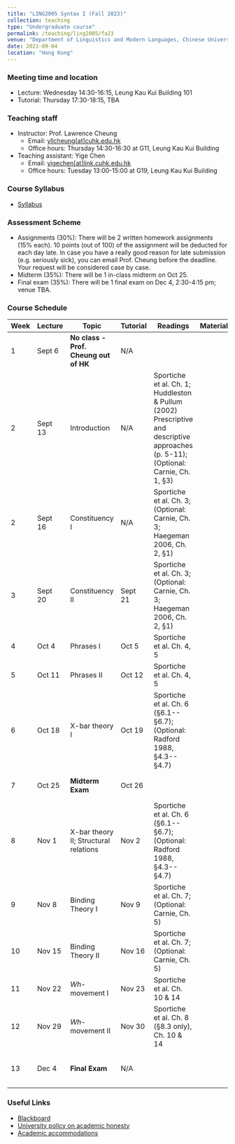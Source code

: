 ```yaml
---
title: "LING2005 Syntax I (Fall 2023)"
collection: teaching
type: "Undergraduate course"
permalink: /teaching/ling2005/fa23
venue: "Department of Linguistics and Modern Languages, Chinese University of Hong Kong"
date: 2023-09-04
location: "Hong Kong"
---
```


### Meeting time and location
* Lecture: Wednesday 14:30-16:15, Leung Kau Kui Building 101
* Tutorial: Thursday 17:30-18:15, TBA

### Teaching staff 
* Instructor: Prof. Lawrence Cheung
  * Email: [yllcheung\[at\]cuhk.edu.hk](mailto:yllcheung@cuhk.edu.hk) 
  * Office hours: Thursday 14:30-16:30 at G11, Leung Kau Kui Building
* Teaching assistant: Yige Chen
  * Email: [yigechen\[at\]link.cuhk.edu.hk](mailto:yigechen@link.cuhk.edu.hk) 
  * Office hours: Tuesday 13:00-15:00 at G19, Leung Kau Kui Building 

### Course Syllabus 
* [Syllabus](https://github.com/lukeyigechen/lukeyigechen.github.io/raw/master/files/fa23/LING2005_Course_Outline.pdf)

### Assessment Scheme
* Assignments (30%): There will be 2 written homework assignments (15% each). 10 points (out of 100) of the assignment will be deducted for each day late. In case you have a really good reason for late submission (e.g. seriously sick), you can email Prof. Cheung before the deadline. Your request will be considered case by case.
* Midterm (35%): There will be 1 in-class midterm on Oct 25.
* Final exam (35%): There will be 1 final exam on Dec 4, 2:30-4:15 pm; venue TBA. 

### Course Schedule

| **Week** | **Lecture** | **Topic** | **Tutorial** | **Readings** | **Materials** | **Events** |
|----------|----------|-----------|--------------|--------------|---------------|------------|
| 1 | Sept 6 | **No class - Prof. Cheung out of HK** | N/A |  |  |  |
| 2 | Sept 13 | Introduction | N/A | Sportiche et al. Ch. 1; Huddleston & Pullum (2002) Prescriptive and descriptive approaches (p. 5-11); (Optional: Carnie, Ch. 1, §3) |  |  |
| 2 | Sept 16 | Constituency I | N/A | Sportiche et al. Ch. 3; (Optional: Carnie, Ch. 3; Haegeman 2006, Ch. 2, §1) |  | **Make-up session: 10:30am-12:15pm, YIA201** |
| 3 | Sept 20 | Constituency II | Sept 21 | Sportiche et al. Ch. 3; (Optional: Carnie, Ch. 3; Haegeman 2006, Ch. 2, §1) |  |  |
| 4 | Oct 4 | Phrases I | Oct 5 | Sportiche et al. Ch. 4, 5 |  |  |
| 5 | Oct 11 | Phrases II | Oct 12 | Sportiche et al. Ch. 4, 5 |  |  |
| 6 | Oct 18 | X-bar theory I | Oct 19 | Sportiche et al. Ch. 6 (§6.1--§6.7); (Optional: Radford 1988, §4.3--§4.7) |  |  |
| 7 | Oct 25 | **Midterm Exam** | Oct 26 |  |  | **Midterm Exam: in class** |
| 8 | Nov 1 | X-bar theory II; Structural relations | Nov 2 | Sportiche et al. Ch. 6 (§6.1--§6.7); (Optional: Radford 1988, §4.3--§4.7) |  |  |
| 9 | Nov 8 | Binding Theory I | Nov 9 | Sportiche et al. Ch. 7; (Optional: Carnie, Ch. 5) |  |  |
| 10 | Nov 15 | Binding Theory II | Nov 16 | Sportiche et al. Ch. 7; (Optional: Carnie, Ch. 5) |  |  |
| 11 | Nov 22 | *Wh*-movement I | Nov 23 | Sportiche et al. Ch. 10 & 14 |  |  |
| 12 | Nov 29 | *Wh*-movement II | Nov 30 | Sportiche et al. Ch. 8 (§8.3 only), Ch. 10 & 14 |  |  |
| 13 | Dec 4 | **Final Exam** | N/A |  |  | **Final Exam: 2:30-4:15pm** |

### Useful Links
* [Blackboard](https://blackboard.cuhk.edu.hk/ultra/courses/_184412_1/cl/outline)
* [University policy on academic honesty](https://www.cuhk.edu.hk/policy/academichonesty/)
* [Academic accommodations](https://www2.osa.cuhk.edu.hk/sens/en-GB/)
